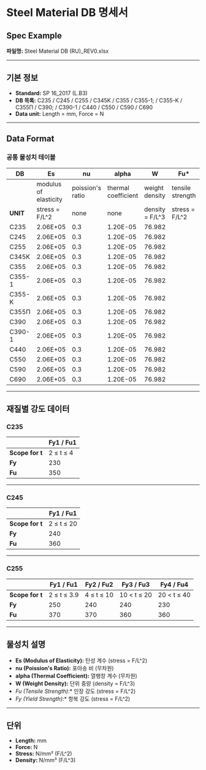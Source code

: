 # Steel Material DB 명세서

## Spec Example

**파일명:** Steel Material DB (RU)_REV0.xlsx

---

## 기본 정보

- **Standard:** SP 16_2017 (L.B3)
- **DB 목록:** C235 / C245 / C255 / C345K / C355 / C355-1; / C355-K / C355П / C390; / C390-1 / C440 / C550 / C590 / C690
- **Data unit:** Length = mm, Force = N

---

## Data Format

### 공통 물성치 테이블

| DB | Es | nu | alpha | W | Fu* | Fy* |
|----|----|----|-------|---|-----|-----|
| | modulus of elasticity | poission's ratio | thermal coefficient | weight density | tensile strength | yield strength |
| **UNIT** | stress = F/L^2 | none | none | density = F/L^3 | stress = F/L^2 | stress = F/L^2 |
| C235 | 2.06E+05 | 0.3 | 1.20E-05 | 76.982 | | |
| C245 | 2.06E+05 | 0.3 | 1.20E-05 | 76.982 | | |
| C255 | 2.06E+05 | 0.3 | 1.20E-05 | 76.982 | | |
| C345K | 2.06E+05 | 0.3 | 1.20E-05 | 76.982 | | |
| C355 | 2.06E+05 | 0.3 | 1.20E-05 | 76.982 | | |
| C355-1 | 2.06E+05 | 0.3 | 1.20E-05 | 76.982 | | |
| C355-K | 2.06E+05 | 0.3 | 1.20E-05 | 76.982 | | |
| C355П | 2.06E+05 | 0.3 | 1.20E-05 | 76.982 | | |
| C390 | 2.06E+05 | 0.3 | 1.20E-05 | 76.982 | | |
| C390-1 | 2.06E+05 | 0.3 | 1.20E-05 | 76.982 | | |
| C440 | 2.06E+05 | 0.3 | 1.20E-05 | 76.982 | | |
| C550 | 2.06E+05 | 0.3 | 1.20E-05 | 76.982 | | |
| C590 | 2.06E+05 | 0.3 | 1.20E-05 | 76.982 | | |
| C690 | 2.06E+05 | 0.3 | 1.20E-05 | 76.982 | | |

---

## 재질별 강도 데이터

### C235

| | Fy1 / Fu1 |
|---|---|
| **Scope for t** | 2 ≤ t ≤ 4 |
| **Fy** | 230 |
| **Fu** | 350 |

---

### C245

| | Fy1 / Fu1 |
|---|---|
| **Scope for t** | 2 ≤ t ≤ 20 |
| **Fy** | 240 |
| **Fu** | 360 |

---

### C255

| | Fy1 / Fu1 | Fy2 / Fu2 | Fy3 / Fu3 | Fy4 / Fu4 |
|---|---|---|---|---|
| **Scope for t** | 2 ≤ t ≤ 3.9 | 4 ≤ t ≤ 10 | 10 < t ≤ 20 | 20 < t ≤ 40 |
| **Fy** | 250 | 240 | 240 | 230 |
| **Fu** | 370 | 370 | 360 | 360 |

---

## 물성치 설명

- **Es (Modulus of Elasticity):** 탄성 계수 (stress = F/L^2)
- **nu (Poission's Ratio):** 포아송 비 (무차원)
- **alpha (Thermal Coefficient):** 열팽창 계수 (무차원)
- **W (Weight Density):** 단위 중량 (density = F/L^3)
- **Fu* (Tensile Strength):** 인장 강도 (stress = F/L^2)
- **Fy* (Yield Strength):** 항복 강도 (stress = F/L^2)

---

## 단위

- **Length:** mm
- **Force:** N
- **Stress:** N/mm² (F/L^2)
- **Density:** N/mm³ (F/L^3)
